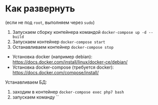 Как развернуть
==============

(если не под `root`, выполняем через `sudo`)
1. Запускаем сборку контейнера командой `docker-compose up -d --build`
2. Запускаем контейнер `docker-compose start`
3. Останавливаем контейнер `docker-compose stop`

- Установка docker (например debian): https://docs.docker.com/install/linux/docker-ce/debian/
- Установка docker-compose (требуется docker): https://docs.docker.com/compose/install/

Устанавливаем БД:
1. заходим в контейнер `docker-compose exec php7 bash`
2. запускаем команду ``